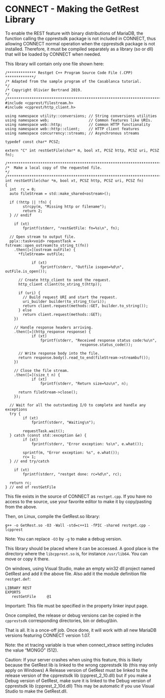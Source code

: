 
# CONNECT - Making the GetRest Library

To enable the REST feature with binary distributions of MariaDB, the function calling the cpprestsdk package is not included in CONNECT, thus allowing CONNECT normal operation when the cpprestsdk package is not installed. Therefore, it must be compiled separately as a library (so or dll) that will be loaded by CONNECT when needed.


This library will contain only one file shown here:


```
/************* Restget C++ Program Source Code File (.CPP) *************/
/* Adapted from the sample program of the Casablanca tutorial.         */
/* Copyright Olivier Bertrand 2019.                                    */
/***********************************************************************/
#include <cpprest/filestream.h>
#include <cpprest/http_client.h>

using namespace utility::conversions; // String conversions utilities
using namespace web;                  // Common features like URIs.
using namespace web::http;            // Common HTTP functionality
using namespace web::http::client;    // HTTP client features
using namespace concurrency::streams; // Asynchronous streams

typedef const char* PCSZ;

extern "C" int restGetFile(char* m, bool xt, PCSZ http, PCSZ uri, PCSZ fn);

/***********************************************************************/
/*  Make a local copy of the requested file.                           */
/***********************************************************************/
int restGetFile(char *m, bool xt, PCSZ http, PCSZ uri, PCSZ fn)
{
  int  rc = 0;
  auto fileStream = std::make_shared<ostream>();

  if (!http || !fn) {
		strcpy(m, "Missing http or filename");
		return 2;
  } // endif

	if (xt)
		fprintf(stderr, "restGetFile: fn=%s\n", fn);

  // Open stream to output file.
  pplx::task<void> requestTask = fstream::open_ostream(to_string_t(fn))
    .then([=](ostream outFile) {
      *fileStream= outFile;

			if (xt)
				fprintf(stderr, "Outfile isopen=%d\n", outFile.is_open());

      // Create http_client to send the request.
      http_client client(to_string_t(http));

      if (uri) {
        // Build request URI and start the request.
        uri_builder builder(to_string_t(uri));
        return client.request(methods::GET, builder.to_string());
      } else
        return client.request(methods::GET);
    })

    // Handle response headers arriving.
    .then([=](http_response response) {
			if (xt)
				fprintf(stderr, "Received response status code:%u\n",
                                  response.status_code());

      // Write response body into the file.
      return response.body().read_to_end(fileStream->streambuf());
    })

    // Close the file stream.
    .then([=](size_t n) {
			if (xt)
				fprintf(stderr, "Return size=%zu\n", n);

      return fileStream->close();
    });

  // Wait for all the outstanding I/O to complete and handle any exceptions
  try {
		if (xt)
			fprintf(stderr, "Waiting\n");

		requestTask.wait();
  } catch (const std::exception &e) {
		if (xt)
			fprintf(stderr, "Error exception: %s\n", e.what());

		sprintf(m, "Error exception: %s", e.what());
		rc= 1;
  } // end try/catch

	if (xt)
		fprintf(stderr, "restget done: rc=%d\n", rc);

  return rc;
} // end of restGetFile
```

This file exists in the source of CONNECT as `restget.cpp`. If you have no access to the source, use your favorite editor to make it by copy/pasting from the above.


Then, on Linux, compile the GetRest.so library:


```
g++ -o GetRest.so -O3 -Wall -std=c++11 -fPIC -shared restget.cpp -lcpprest
```

Note: You can replace `-O3` by `-g` to make a debug version.


This library should be placed where it can be accessed. A good place is the directory where the `libcpprest.so` is, for instance `/usr/lib64`. You can move or copy it there.


On windows, using Visual Studio, make an empty win32 dll project named GetRest and add it the above file. Also add it the module definition file `restget.def`:


```
LIBRARY REST
EXPORTS
   restGetFile     @1
```

Important: This file must be specified in the property linker input page.


Once compiled, the release or debug versions can be copied in the `cpprestsdk` corresponding directories, bin or debug\bin.


That is all. It is a once-off job. Once done, it will work with all new MariaDB versions featuring CONNECT version 1.07.


Note: the xt tracing variable is true when connect_xtrace setting includes the value “MONGO” (512).


Caution: If your server crashes when using this feature, this is likely because the GetRest lib is linked to the wrong cpprestsdk lib (this may only apply on Windows)
A Release version of GetRest must be linked to the release version of the cpprestsdk lib (cpprest_2_10.dll) but if you make a Debug version of GetRest, make sure it is linked to the Debug version of cpprestsdk lib (cpprest_2_10d.dll)
This may be automatic if you use Visual Studio to make the GetRest.dll.

